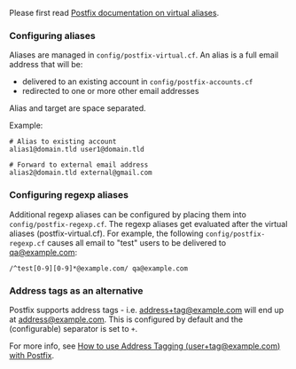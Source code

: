 Please first read [Postfix documentation on virtual aliases](http://www.postfix.org/VIRTUAL_README.html#virtual_alias).

### Configuring aliases

Aliases are managed in `config/postfix-virtual.cf`.
An alias is a full email address that will be:
* delivered to an existing account in `config/postfix-accounts.cf`
* redirected to one or more other email addresses

Alias and target are space separated.

Example:

    # Alias to existing account
    alias1@domain.tld user1@domain.tld

    # Forward to external email address
    alias2@domain.tld external@gmail.com

### Configuring regexp aliases

Additional regexp aliases can be configured by placing them into `config/postfix-regexp.cf`. The regexp aliases get evaluated after the virtual aliases (postfix-virtual.cf). For example, the following `config/postfix-regexp.cf` causes all email to "test" users to be delivered to qa@example.com:

```
/^test[0-9][0-9]*@example.com/ qa@example.com
```

### Address tags as an alternative

Postfix supports address tags - i.e. address+tag@example.com will end up at address@example.com. This is configured by default and the (configurable) separator is set to `+`.

For more info, see [How to use Address Tagging (user+tag@example.com) with Postfix](https://www.stevejenkins.com/blog/2011/03/how-to-use-address-tagging-usertagexample-com-with-postfix/).